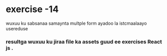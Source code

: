  # exercise -14

 wuxuu ku sabsanaa samaynta multple form ayadoo la istcmaalaayo usereduse

  ### resultga wuxuu ku jiraa file ka assets guud ee exercises React js .